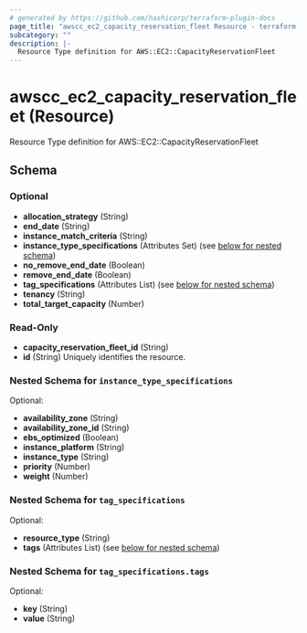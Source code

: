 ```yaml
---
# generated by https://github.com/hashicorp/terraform-plugin-docs
page_title: "awscc_ec2_capacity_reservation_fleet Resource - terraform-provider-awscc"
subcategory: ""
description: |-
  Resource Type definition for AWS::EC2::CapacityReservationFleet
---
```


# awscc_ec2_capacity_reservation_fleet (Resource)

Resource Type definition for AWS::EC2::CapacityReservationFleet



<!-- schema generated by tfplugindocs -->
## Schema

### Optional

- **allocation_strategy** (String)
- **end_date** (String)
- **instance_match_criteria** (String)
- **instance_type_specifications** (Attributes Set) (see [below for nested schema](#nestedatt--instance_type_specifications))
- **no_remove_end_date** (Boolean)
- **remove_end_date** (Boolean)
- **tag_specifications** (Attributes List) (see [below for nested schema](#nestedatt--tag_specifications))
- **tenancy** (String)
- **total_target_capacity** (Number)

### Read-Only

- **capacity_reservation_fleet_id** (String)
- **id** (String) Uniquely identifies the resource.

<a id="nestedatt--instance_type_specifications"></a>
### Nested Schema for `instance_type_specifications`

Optional:

- **availability_zone** (String)
- **availability_zone_id** (String)
- **ebs_optimized** (Boolean)
- **instance_platform** (String)
- **instance_type** (String)
- **priority** (Number)
- **weight** (Number)


<a id="nestedatt--tag_specifications"></a>
### Nested Schema for `tag_specifications`

Optional:

- **resource_type** (String)
- **tags** (Attributes List) (see [below for nested schema](#nestedatt--tag_specifications--tags))

<a id="nestedatt--tag_specifications--tags"></a>
### Nested Schema for `tag_specifications.tags`

Optional:

- **key** (String)
- **value** (String)



